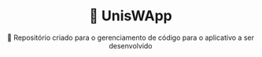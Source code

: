 

<h1 align="center">
    🦄 UnisW<span styles="color:white;">App</span>
</h1>
<p align="center">🚀 Repositório criado para o gerenciamento de código para o aplicativo a ser desenvolvido</p>
